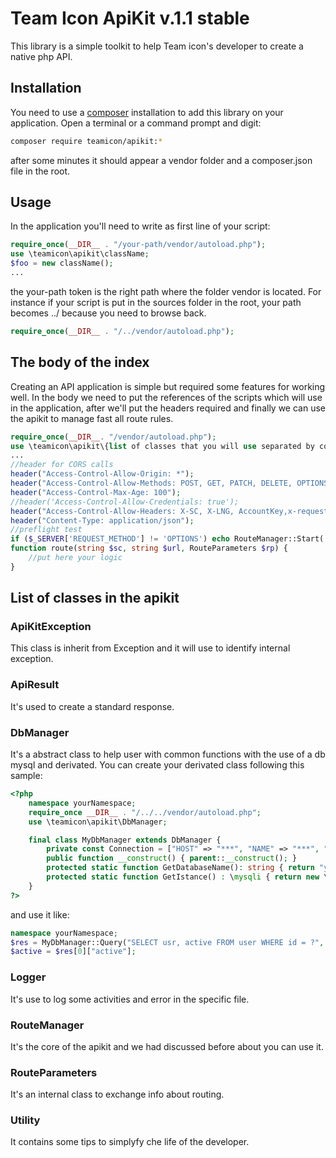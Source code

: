 # Team Icon ApiKit v.1.1 stable
This library is a simple toolkit to help Team icon's developer to create a native php API.
## Installation
You need to use a [composer](https://getcomposer.org/) installation to add this library on your application. 
Open a terminal or a command prompt and digit:

 ```bash
composer require teamicon/apikit:*
```

after some minutes it should appear a vendor folder and a composer.json file in the root.

## Usage
In the application you'll need to write as first line of your script:
```php
require_once(__DIR__ . "/your-path/vendor/autoload.php");
use \teamicon\apikit\className;
$foo = new className();
...
```

the your-path token is the right path where the folder vendor is located. For instance if your script is put in the sources folder in the root, your path becomes ../ because you need to browse back.

```php
require_once(__DIR__ . "/../vendor/autoload.php");
``` 

## The body of the index
Creating an API application is simple but required some features for working well. In the body we need to put the references of the scripts which will use in the application, after we'll put the headers required and finally we can use the apikit to manage fast all route rules.

```php
require_once(__DIR__. "/vendor/autoload.php");
use \teamicon\apikit\{list of classes that you will use separated by comma}
...
//header for CORS calls
header("Access-Control-Allow-Origin: *");
header("Access-Control-Allow-Methods: POST, GET, PATCH, DELETE, OPTIONS");
header("Access-Control-Max-Age: 100");
//header('Access-Control-Allow-Credentials: true');
header("Access-Control-Allow-Headers: X-SC, X-LNG, AccountKey,x-requested-with, Content-Type, origin, authorization, accept, client-security-token, host, date, cookie, cookie2");
header("Content-Type: application/json");
//preflight test
if ($_SERVER['REQUEST_METHOD'] != 'OPTIONS') echo RouteManager::Start( 'route');
function route(string $sc, string $url, RouteParameters $rp) {
    //put here your logic
}
```  

## List of classes in the apikit
### ApiKitException
This class is inherit from Exception and it will use to identify internal exception.
### ApiResult 
It's used to create a standard response.
### DbManager
It's a abstract class to help user with common functions with the use of a db mysql and derivated.
You can create your derivated class following this sample:

```php
<?php
    namespace yourNamespace;
    require_once __DIR__ . "/../../vendor/autoload.php";
    use \teamicon\apikit\DbManager;

    final class MyDbManager extends DbManager {
        private const Connection = ["HOST" => "***", "NAME" => "***", "USR" => "***", "PSW" => "***"];
        public function __construct() { parent::__construct(); }
        protected static function GetDatabaseName(): string { return "your database name"; }
        protected static function GetIstance() : \mysqli { return new \mysqli(self::Connection["HOST"], self::Connection["USR"], self::Connection["PSW"], self::Connection["NAME"]); }
    }
?>
``` 
and use it like:
```php
namespace yourNamespace;
$res = MyDbManager::Query("SELECT usr, active FROM user WHERE id = ?", "i", ["id" => 123]);
$active = $res[0]["active"];
```
### Logger
It's use to log some activities and error in the specific file.
### RouteManager
It's the core of the apikit and we had discussed before about you can use it.
### RouteParameters
It's an internal class to exchange info about routing.
### Utility
It contains some tips to simplyfy che life of the developer.
